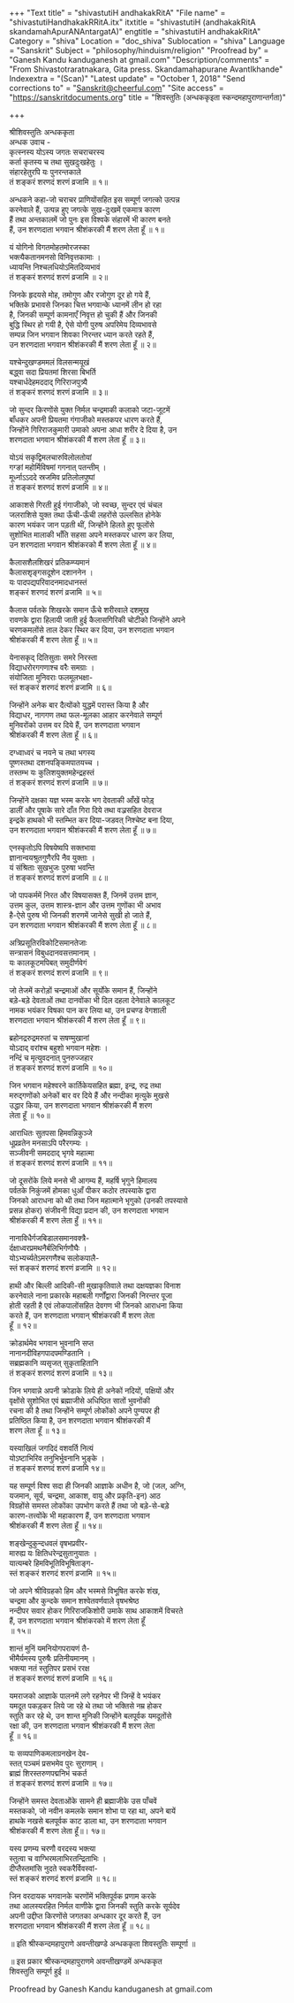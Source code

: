 +++
"Text title" = "shivastutiH andhakakRitA"
"File name" = "shivastutiHandhakakRRitA.itx"
itxtitle = "shivastutiH (andhakakRitA skandamahApurANAntargatA)"
engtitle = "shivastutiH andhakakRitA"
Category = "shiva"
Location = "doc_shiva"
Sublocation = "shiva"
Language = "Sanskrit"
Subject = "philosophy/hinduism/religion"
"Proofread by" = "Ganesh Kandu kanduganesh at gmail.com"
"Description/comments" = "From Shivastotraratnakara, Gita press. Skandamahapurane AvantIkhande"
Indexextra = "(Scan)"
"Latest update" = "October 1, 2018"
"Send corrections to" = "Sanskrit@cheerful.com"
"Site access" = "https://sanskritdocuments.org"
title = "शिवस्तुतिः (अन्धककृइता स्कन्दमहापुराणान्तर्गता)"

+++
  
 श्रीशिवस्तुतिः अन्धककृता   
अन्धक उवाच -  
कृत्स्नस्य योऽस्य जगतः सचराचरस्य  
कर्ता कृतस्य च तथा सुखदुःखहेतुः  ।  
संहारहेतुरपि यः पुनरन्तकाले  
तं शङ्करं शरणदं शरणं व्रजामि ॥ १॥  
  
अन्धकने कहा-जो चराचर प्राणियोंसहित इस सम्पूर्ण जगत्को उत्पन्न  
करनेवाले हैं, उत्पन्न हुए जगत्के सुख-दुःखमें एकमात्र कारण  
हैं तथा अन्तकालमें जो पुनः इस विश्वके संहारमें भी कारण बनते  
हैं, उन शरणदाता भगवान श्रीशंकरकी मैं शरण लेता हूँ ॥ १॥  
  
यं योगिनो विगतमोहतमोरजस्का  
भक्त्यैकतानमनसो विनिवृत्तकामाः  ।  
ध्यायन्ति निश्चलधियोऽमितदिव्यभावं  
तं शङ्करं शरणदं शरणं व्रजामि ॥ २॥  
  
जिनके हृदयसे मोह, तमोगुण और रजोगुण दूर हो गये हैं,  
भक्तिके प्रभावसे जिनका चित्त भगवान्के ध्यानमें लीन हो रहा  
है, जिनकी सम्पूर्ण कामनाएँ निवृत्त हो चुकी हैं और जिनकी  
बुद्धि स्थिर हो गयी है, ऐसे योगी पुरुष अपरिमेय दिव्यभावसे  
सम्पन्न जिन भगवान शिवका निरन्तर ध्यान करते रहते हैं,  
उन शरणदाता भगवान श्रीशंकरकी मैं शरण लेता हूँ ॥ २॥  
  
यश्चेन्दुखण्डममलं विलसन्मयूखं  
बद्ध्वा सदा प्रियतमां शिरसा बिभर्ति  
यश्चार्धदेहमददाद् गिरिराजपुत्र्यै  
तं शङ्करं शरणदं शरणं व्रजामि ॥ ३॥  
  
जो सुन्दर किरणोंसे युक्त निर्मल चन्द्रमाकी कलाको जटा-जूटमें  
बाँधकर अपनी प्रियतमा गंगाजीको मस्तकपर धारण करते हैं,  
जिन्होंने गिरिराजकुमारी उमाको अपना आधा शरीर दे दिया है, उन  
शरणदाता भगवान श्रीशंकरकी मैं शरण लेता हूँ ॥ ३॥  
  
योऽयं सकृद्विमलचारुविलोलतोयां  
गग्ङां महोर्मिविषमां गगनात् पतन्तीम् ।  
मूर्ध्नाऽऽददे स्रजमिव प्रतिलोलपुष्पां  
तं शङ्करं शरणदं शरणं व्रजामि ॥ ४॥  
  
आकाशसे गिरती हुई गंगाजीको, जो स्वच्छ, सुन्दर एवं चंचल  
जलराशिसे युक्त तथा ऊँची-ऊँची लहरोंसे उल्लसित होनेके  
कारण भयंकर जान पड़ती थीं, जिन्होंने हिलते हुए फूलोंसे  
सुशोभित मालाकी भाँति सहसा अपने मस्तकपर धारण कर लिया,  
उन शरणदाता भगवान श्रीशंकरको मैं शरण लेता हूँ ॥ ४॥  
  
कैलासशैलशिखरं प्रतिकम्प्यमानं  
कैलासशृङ्गसदूशेन दशाननेन ।  
यः पादपद्यपरिवादनमादधानस्तं  
शङ्करं शरणदं शरणं व्रजामि ॥ ५॥  
  
कैलास पर्वतके शिखरके समान ऊँचे शरीरवाले दशमुख  
रावणके द्वारा हिलायी जाती हुई कैलासगिरिकी चोटीको जिन्होंने अपने  
चरणकमलोंसे ताल देकर स्थिर कर दिया, उन शरणदाता भगवान  
श्रीशंकरकी मैं शरण लेता हूँ ॥ ५॥  
  
येनासकृद् दितिसुताः समरे निरस्ता  
विद्याधरोरगगणाश्च वरैः समग्राः ।  
संयोजिता मुनिवराः फलमूलभक्षा-  
स्तं शङ्करं शरणदं शरणं व्रजामि ॥ ६॥  
  
जिन्होंने अनेक बार दैत्योंको युद्धमें परास्त किया है और  
विद्याधर, नागगण तथा फल-मूलका आहार करनेवाले सम्पूर्ण  
मुनिवरोंको उत्तम वर दिये हैं, उन शरणदाता भगवान  
श्रीशंकरकी मैं शरण लेता हूँ ॥ ६॥  
  
दग्ध्वाध्वरं च नयने च तथा भगस्य  
पूष्णस्तथा दशनपङ्किमपातयच्च  ।  
तस्तम्भ यः कुलिशयुक्तमहेन्द्रहस्तं  
तं शङ्करं शरणदं शरणं व्रजामि ॥ ७॥  
  
जिन्होंने दक्षका यज्ञ भस्म करके भग देवताकी आँखें फोड़्  
डालीं और पूषाके सारे दाँत गिरा दिये तथा वञ्रसहित देवराज  
इन्द्रके हाथको भी स्तम्भित कर दिया-जडवत् निश्चेष्ट बना दिया,  
उन शरणदाता भगवान श्रीशंकरकी मैं शरण लेता हूँ ॥ ७॥  
  
एनस्कृतोऽपि विषयेष्वपि सक्तभावा  
ज्ञानान्वयश्रुतगुणैरपि नैव युक्ताः ।  
यं संश्रिताः सुखभुजः पुरुषा भवन्ति  
तं शङ्करं शरणदं शरणं व्रजामि ॥ ८॥  
  
जो पापकर्ममें निरत और विषयासक्त हैं, जिनमें उत्तम ज्ञान,  
उत्तम कुल, उत्तम शास्त्र-ज्ञान और उत्तम गुणोंका भी अभाव  
है-ऐसे पुरुष भी जिनकी शरणमें जानेसे सुखी हो जाते हैं,  
उन शरणदाता भगवान श्रीशंकरकी मैं शरण लेता हूँ ॥ ८॥  
  
अत्रिप्रसूतिरविकोटिसमानतेजाः  
सन्त्रासनं विबुधदानवसत्तमानाम् ।  
यः कालकूटमपिबत् समुदीर्णवेगं  
तं शङ्करं शरणदं शरणं व्रजामि ॥ ९॥  
  
जो तेजमें करोड़ों चन्द्रमाओं और सूर्योके समान हैं, जिन्होंने  
बड़े-बड़े देवताओं तथा दानवोंका भी दिल दहला देनेवाले कालकूट  
नामक भयंकर विषका पान कर लिया था, उन प्रचण्ड वेगशाली  
शरणदाता भगवान श्रीशंकरकी मैं शरण लेता हूँ ॥ ९॥  
  
ब्रहोनद्ररुद्रमरुतां च सषण्मुखानां  
योऽदाद् वरांश्च बहुशो भगवान महेशः ।  
नन्दिं च मृत्युवदनात् पुनरुज्जहार  
तं शङ्करं शरणदं शरणं व्रजामि ॥ १०॥  
  
जिन भगवान महेश्वरने कार्तिकेयसहित ब्रह्मा, इन्द्र, रुद्र तथा  
मरुद्गणोंको अनेकों बार वर दिये हैं और नन्दीका मृत्युके मुखसे  
उद्धार किया, उन शरणदाता भगवान श्रीशंकरकी मैं शरण  
लेता हूँ ॥ १०॥  
  
आराधितः सुतपसा हिमवन्निकुञ्जे  
धूप्रव्रतेन मनसाऽपि परैरगम्यः ।  
सञ्जीवनी समददाद् भृगवे महात्मा  
तं शङ्करं शरणदं शरणं व्रजामि ॥ ११॥  
  
जो दूसरोंके लिये मनसे भी आगम्य हैं, महर्षि भृगुने हिमालय  
पर्वतके निकुंजमें होमका धुआँ पीकर कठोर तपस्याके द्वारा  
जिनको आराधना को थी तथा जिन महात्माने भृगुको (उनकी तपस्यासे  
प्रसन्न होकर) संजीवनी विद्या प्रदान की, उन शरणदाता भगवान  
श्रीशंकरकी मैं शरण लेता हुँ ॥ ११॥  
  
नानाविधैर्गजबिडालसमानवक्त्रै-  
र्दक्षाध्वरप्रमथनैर्बलिभिर्गणौघैः  ।  
योऽभ्यर्च्यतेऽमरगणैश्च सलोकपालै-  
स्तं शङ्करं शरणदं शरणं व्रजामि ॥ १२॥  
  
हाथी और बिल्ली आदिकी-सी मुखाकृतिवाले तथा दक्षयज्ञका विनाश  
करनेवाले नाना प्रकारके महाबली गर्णोंद्वारा जिनकी निरन्तर पूजा  
होती रहती है एवं लोकपालोंसहित देवगण भी जिनको आराधना किया  
करते हैं, उन शरणदाता भगवान् श्रीशंकरकी मैं शरण लेता  
हूँ ॥ १२॥  
  
क्रोडार्थमेव भगवान भुवनानि सप्त  
नानानदीविहगपादपमण्डितानि  ।  
सब्रह्मकानि व्यसृजत् सुकृताहितानि  
तं शङ्करं शरणदं शरणं व्रजामि ॥ १३॥  
  
जिन भगवान्ने अपनी क्रोडाके लिये ही अनेकों नदियों, पक्षियों और  
वृक्षोंसे सुशोभित एवं ब्रह्माजीसे अधिष्ठित सातों भुवनोंकी  
रचना की है तथा जिन्होंने सम्पूर्ण लोकोंको अपने पुण्यपर ही  
प्रतिष्ठित किया है, उन शरणदाता भगवान श्रीशंकरकी मैं  
शरण लेता हूँ ॥ १३॥  
  
यस्याखिलं जगदिदं वशवर्ति नित्यं  
योऽष्टाभिरिव तनुभिर्भुवनानि भुङ्के ।  
तं शङ्करं शरणदं शरणं व्रजामि १४॥  
  
यह सम्पूर्ण विश्व सदा ही जिनकी आज्ञाके अधीन है, जो (जल, अग्नि,  
यजमान, सूर्य, चन्द्रमा, आकाश, वायु और प्रकृति-इन) आठ  
विग्रहोंसे समस्त लोकोंका उपभोग करते हैं तथा जो बड़े-से-बड़े  
कारण-तत्त्वोंके भी महाकारण हैं, उन शरणदाता भगवान  
श्रीशंकरकी मैं शरण लेता हूँ ॥ १४॥  
  
शङ्खेन्दुकुन्दधवलं वृषभप्रवीर-  
मारुह्य यः क्षितिधरेन्द्रसुतानुयातः ।  
यात्यम्बरे हिमविभूतिविभूषिताङ्ग-  
स्तं शङ्करं शरणदं शरणं व्रजामि ॥ १५॥  
  
जो अपने श्रीविग्रहको हिम और भस्मसे विभूषित करके शंख,  
चन्द्रमा और कुन्दके समान शश्वेतवर्णवाले वृषभश्रेष्ठ  
नन्दीपर सवार होकर गिरिराजकिशोरी उमाके साथ आकाशमें विचरते  
हैं, उन शरणदाता भगवान श्रीशंकरको में शरण लेता हूँ  
॥ १५॥  
  
शान्तं मुनिं यमनियोगपरायणं तै-  
भीमैर्यमस्य पुरुषैः प्रतिनीयमानम् ।  
भक्त्या नतं स्तुतिपर प्रसभं ररक्ष  
तं शङ्करं शरणदं शरणं व्रजामि ॥ १६॥  
  
यमराजको आज्ञाके पालनमें लगे रहनेपर भी जिन्हें वे भयंकर  
यमदूत पकड़्कर लिये जा रहे थे तथा जो भक्तिसे नम्र होकर  
स्तुति कर रहे थे, उन शान्त मुनिकी जिन्होंने बलपूर्वक यमदूतोंसे  
रक्षा की, उन शरणदाता भगवान श्रीशंकरकी मैं शरण लेता  
हूँ ॥ १६॥  
  
यः सव्यपाणिकमलाग्रनखेन देव-  
स्तत् पञ्चमं प्रसभमेव पुरः सुराणाम् ।  
ब्राह्मं शिरस्तरुणपद्मनिभं चकर्त  
तं शङ्करं शरणदं शरणं व्रजामि ॥ १७॥  
  
जिन्होंने समस्त देवताओंके सामने ही ब्रह्माजीके उस पाँचवें  
मस्तकको, जो नवीन कमलके समान शोभा पा रहा था, अपने बायें  
हाथके नखसे बलपूर्वक काट डाला था, उन शरणदाता भगवान  
श्रीशंकरकी मैं शरण लेता हूँ॥। १७॥  
  
यस्य प्रणम्य चरणौ वरदस्य भक्त्या  
स्तुत्वा च वाग्भिरमलाभिरतन्द्रिताभिः ।  
दीप्तैस्तमांसि नुदते स्वकरैर्विवस्वां-  
स्तं शङ्करं शरणदं शरणं व्रजामि ॥ १८॥  
  
जिन वरदायक भगवानके चरणोंमें भक्तिपूर्वक प्रणाम करके  
तथा आलस्यरहित निर्मल वाणीके द्वारा जिनकी स्तुति करके सूर्यदेव  
अपनी उद्दीप्त किरणोंसे जगतका अन्धकार दूर करते हैं, उन  
शरणदाता भगवान श्रीशंकरकी मैं शरण लेता हूँ ॥ १८॥  
  
॥ इति श्रीस्कन्दमहापुराणे अवन्तीखण्डे अन्धककृता शिवस्तुतिः सम्पूर्णा ॥  
  
॥ इस प्रकार श्रीस्कन्दमहापुराणमे अवन्तीखण्डमें अन्धककृत  
शिवस्तुति सम्पूर्ण हुई ॥  
  
  
Proofread by Ganesh Kandu kanduganesh at gmail.com  
  
